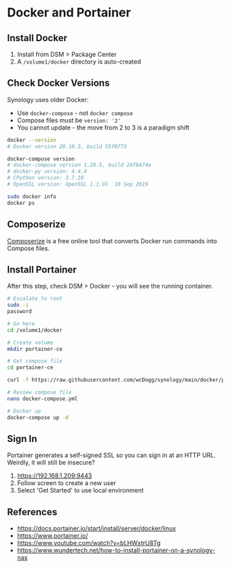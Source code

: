 # Docker and Portainer


## Install Docker

1. Install from DSM > Package Center
2. A `/volume1/docker` directory is auto-created


## Check Docker Versions

Synology uses older Docker:

* Use `docker-compose` - not `docker compose`
* Compose files must be `version: '2'`
* You cannot update - the move from 2 to 3 is a paradigm shift

```bash
docker --version
# Docker version 20.10.3, build 55f0773

docker-compose version
# docker-compose version 1.28.5, build 24fb474e
# docker-py version: 4.4.4
# CPython version: 3.7.10
# OpenSSL version: OpenSSL 1.1.0l  10 Sep 2019

sudo docker info
docker ps
```

## Composerize

[Composerize](https://www.composerize.com/) is a free online tool that converts Docker run commands into Compose files.


## Install Portainer

After this step, check DSM > Docker - you will see the running container.

```bash
# Escalate to root
sudo -i
password

# Go here
cd /volume1/docker

# Create volume
mkdir portainer-ce

# Get compose file
cd portainer-ce

curl -f https://raw.githubusercontent.com/wcDogg/synology/main/docker/portainer/docker-compose.yml -o docker-compose.yml

# Review compose file
nano docker-compose.yml

# Docker up
docker-compose up -d
```

## Sign In

Portainer generates a self-signed SSL so you can sign in at an HTTP URL. Weirdly, it will still be insecure?

1. https://192.168.1.209:9443
2. Follow screen to create a new user
3. Select 'Get Started' to use local environment


## References

* https://docs.portainer.io/start/install/server/docker/linux
* https://www.portainer.io/
* https://www.youtube.com/watch?v=bLHWxtrU8Tg
* https://www.wundertech.net/how-to-install-portainer-on-a-synology-nas

